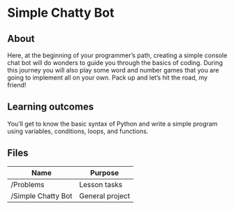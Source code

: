 # Simple Chatty Bot

## About

Here, at the beginning of your programmer’s path, creating a simple console chat bot will do wonders to guide you through the basics of coding. During this journey you will also play some word and number games that you are going to implement all on your own. Pack up and let’s hit the road, my friend!

## Learning outcomes

You’ll get to know the basic syntax of Python and write a simple program using variables, conditions, loops, and functions.

## Files

| Name | Purpose |
| ---- | ------- |
| /Problems | Lesson tasks |
| /Simple Chatty Bot | General project |
